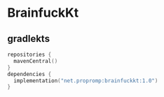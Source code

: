 # BrainfuckKt
## gradlekts
```kts
repositories {
  mavenCentral()
}
dependencies {
  implementation("net.propromp:brainfuckkt:1.0")
}
```
